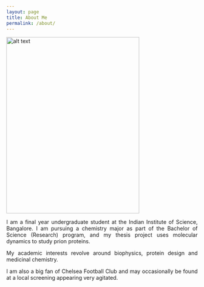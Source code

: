 ```yaml
---
layout: page
title: About Me
permalink: /about/
---
```


<div style="text-align: justify"><p>
<img style="vertical-align: middle" src="https://raw.githubusercontent.com/preetham-v/website/master/images/portrait.jpg" alt="alt text" width="350" height="465">
</p>
  
<p> 
  
  
I am a final year undergraduate student at the Indian Institute of Science, Bangalore. I am pursuing a chemistry major as part of the Bachelor of Science (Research) program, and my thesis project uses molecular dynamics to study prion proteins. <br>

My academic interests revolve around biophysics, protein design and medicinal chemistry. <br>

I am also a big fan of Chelsea Football Club and may occasionally be found at a local screening appearing very agitated. <br>
</p>
</div>
